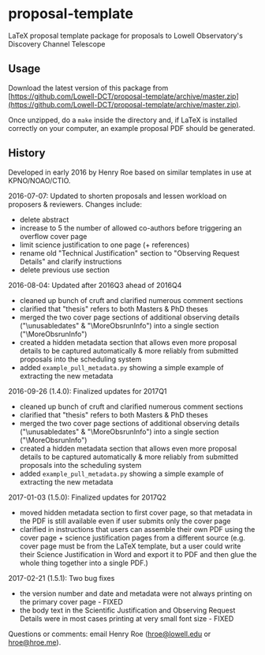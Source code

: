 # proposal-template

LaTeX proposal template package for proposals to Lowell Observatory's Discovery Channel Telescope

## Usage

Download the latest version of this package from [https://github.com/Lowell-DCT/proposal-template/archive/master.zip](https://github.com/Lowell-DCT/proposal-template/archive/master.zip).

Once unzipped, do a `make` inside the directory and, if LaTeX is installed correctly on your computer, an example proposal PDF should be generated.

## History

Developed in early 2016 by Henry Roe based on similar templates in use at KPNO/NOAO/CTIO.

2016-07-07:  Updated to shorten proposals and lessen workload on proposers & reviewers.  Changes include:
- delete abstract
- increase to 5 the number of allowed co-authors before triggering an overflow cover page
- limit science justification to one page (+ references)
- rename old "Technical Justification" section to "Observing Request Details" and clarify instructions
- delete previous use section

2016-08-04:  Updated after 2016Q3 ahead of 2016Q4
- cleaned up bunch of cruft and clarified numerous comment sections
- clarified that "thesis" refers to both Masters & PhD theses
- merged the two cover page sections of additional observing details ("\unusabledates" & "\MoreObsrunInfo") into a single section ("\MoreObsrunInfo")
- created a hidden metadata section that allows even more proposal details to be captured automatically & more reliably from submitted proposals into the scheduling system
- added `example_pull_metadata.py` showing a simple example of extracting the new metadata

2016-09-26 (1.4.0):  Finalized updates for 2017Q1
- cleaned up bunch of cruft and clarified numerous comment sections
- clarified that "thesis" refers to both Masters & PhD theses
- merged the two cover page sections of additional observing details ("\unusabledates" & "\MoreObsrunInfo") into a single section ("\MoreObsrunInfo")
- created a hidden metadata section that allows even more proposal details to be captured automatically & more reliably from submitted proposals into the scheduling system
- added `example_pull_metadata.py` showing a simple example of extracting the new metadata

2017-01-03 (1.5.0): Finalized updates for 2017Q2
- moved hidden metadata section to first cover page, so that metadata in the PDF is still available even if user submits only the cover page
- clarified in instructions that users can assemble their own PDF using the cover page + science justification pages from a different source (e.g. cover page must be from the LaTeX template, but a user could write their Science Justification in Word and export it to PDF and then glue the whole thing together into a single PDF.)

2017-02-21 (1.5.1): Two bug fixes
- the version number and date and metadata were not always printing on the primary cover page - FIXED
- the body text in the Scientific Justification and Observing Request Details were in most cases printing at very small font size - FIXED

Questions or comments:  email Henry Roe (hroe@lowell.edu or hroe@hroe.me).
